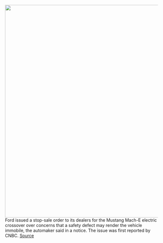 <img src='https://cdn.vox-cdn.com/thumbor/6dr1dChJj4Q5fW9xm9ULJZXwmgE=/0x0:2040x1360/1200x800/filters:focal(857x517:1183x843)/cdn.vox-cdn.com/uploads/chorus_image/image/70974847/sokane_210125_4386_1985.0.jpg' width='700px' /><br/>
Ford issued a stop-sale order to its dealers for the Mustang Mach-E electric crossover over concerns that a safety defect may render the vehicle immobile, the automaker said in a notice. The issue was first reported by CNBC.
<a href='https://www.theverge.com/2022/6/14/23167399/ford-mustang-mache-stop-sale-dealers-defect'> Source <a/>